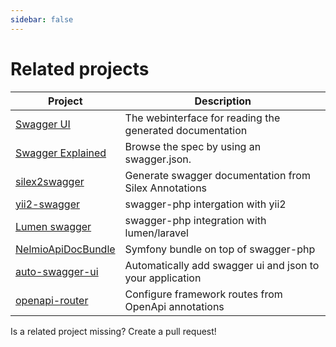 ```yaml
---
sidebar: false
---
```


# Related projects

| Project                 | Description                                               |
| ----------------------- | --------------------------------------------------------- |
| [Swagger UI][1]         | The webinterface for reading the generated documentation  |
| [Swagger Explained][2]  | Browse the spec by using an swagger.json.                 |
| [silex2swagger][3]      | Generate swagger documentation from Silex Annotations     |
| [yii2-swagger][4]       | swagger-php intergation with yii2                         |
| [Lumen swagger][5]      | swagger-php integration with lumen/laravel                |
| [NelmioApiDocBundle][6] | Symfony bundle on top of swagger-php                      |
| [auto-swagger-ui][7]    | Automatically add swagger ui and json to your application |
| [openapi-router][8]     | Configure framework routes from OpenApi annotations       |

Is a related project missing? Create a pull request!

[1]: https://swagger.io/tools/swagger-ui/
[2]: https://bfanger.nl/swagger-explained/
[3]: https://github.com/DerManoMann/silex2swagger
[4]: https://github.com/lichunqiang/yii2-swagger
[5]: https://github.com/DarkaOnLine/SwaggerLumen
[6]: https://github.com/nelmio/NelmioApiDocBundle
[7]: https://github.com/kevupton/auto-swagger-ui
[8]: https://github.com/DerManoMann/openapi-router

